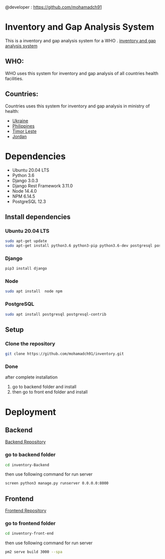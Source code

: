 
@developer : https://github.com/mohamadch91

# Inventory and Gap Analysis System

This is a inventory and gap analysis system for a WHO .
[inventory and gap analysis system](invgap.org)
## WHO:
WHO uses this system for inventory and gap analysis of all countries health facilities.

## Countries:
Countries uses this system for inventory and gap analysis in ministry of health:
- [Ukraine](https://ukr.invgap.org/)
- [Philippines](https://phl.invgap.org/)
- [Timor Leste](https://tls.invgap.org/)
- [Jordan](https://jor.invgap.org/)




# Dependencies
- Ubuntu 20.04 LTS
- Python 3.6
- Django 3.0.3
- Django Rest Framework 3.11.0
- Node 14.4.0
- NPM 6.14.5
- PostgreSQL 12.3
## Install dependencies
### Ubuntu 20.04 LTS
```bash
sudo apt-get update
sudo apt-get install python3.6 python3-pip python3.6-dev postgresql postgresql-contrib libpq-dev
```
### Django
```bash
pip3 install django
```
### Node
```bash
sudo apt install  node npm  
```
### PostgreSQL
```bash
sudo apt install postgresql postgresql-contrib
```
## Setup
### Clone the repository
```bash
git clone https://github.com/mohamadch91/inventory.git
```
### Done
after complete installation 
1. go to backend folder and install
2. then go to front end folder and install

# Deployment

## Backend

[Backend Repository](https://github.com/mohamadch91/inventory-Backend)
### go to backend folder
```bash
cd inventory-Backend
```
then use following command for run server
```bash
screen python3 manage.py runserver 0.0.0.0:8000
```

## Frontend
[Frontend Repository](https://github.com/mohamadch91/inventory-front-end)
### go to frontend folder
```bash
cd inventory-front-end
```
then use following command for run server
```bash
pm2 serve build 3000 --spa
```

